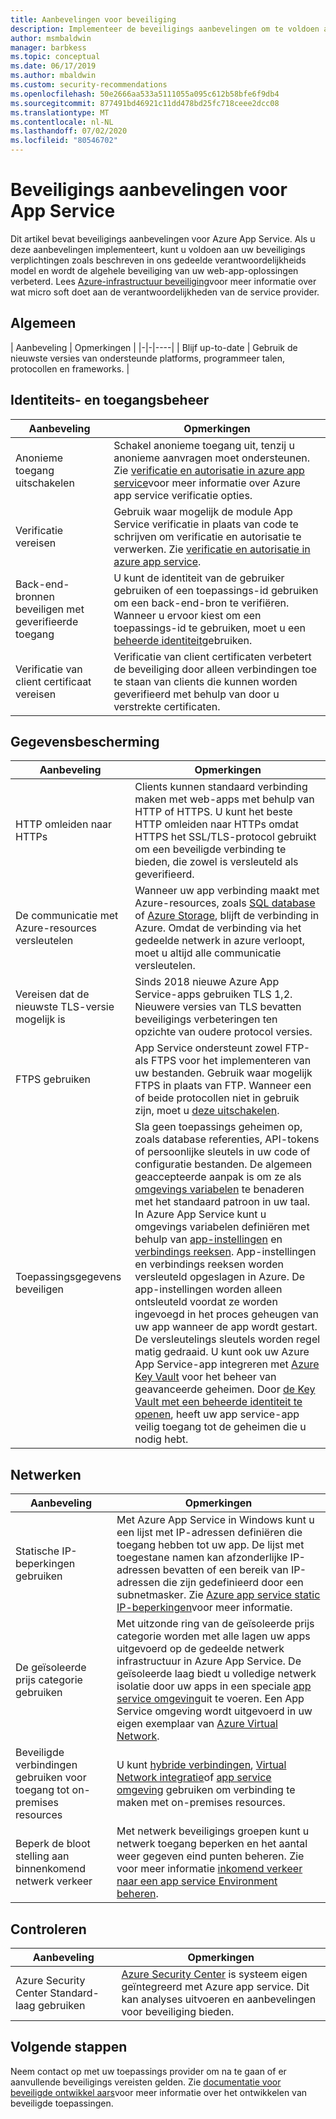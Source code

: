 ```yaml
---
title: Aanbevelingen voor beveiliging
description: Implementeer de beveiligings aanbevelingen om te voldoen aan uw beveiligings verplichtingen, zoals vermeld in ons model van de gedeelde groep. Verbeter de beveiliging van uw app.
author: msmbaldwin
manager: barbkess
ms.topic: conceptual
ms.date: 06/17/2019
ms.author: mbaldwin
ms.custom: security-recommendations
ms.openlocfilehash: 50e2666aa533a5111055a095c612b58bfe6f9db4
ms.sourcegitcommit: 877491bd46921c11dd478bd25fc718ceee2dcc08
ms.translationtype: MT
ms.contentlocale: nl-NL
ms.lasthandoff: 07/02/2020
ms.locfileid: "80546702"
---
```

# <a name="security-recommendations-for-app-service"></a>Beveiligings aanbevelingen voor App Service

Dit artikel bevat beveiligings aanbevelingen voor Azure App Service. Als u deze aanbevelingen implementeert, kunt u voldoen aan uw beveiligings verplichtingen zoals beschreven in ons gedeelde verantwoordelijkheids model en wordt de algehele beveiliging van uw web-app-oplossingen verbeterd. Lees [Azure-infrastructuur beveiliging](../security/fundamentals/infrastructure.md)voor meer informatie over wat micro soft doet aan de verantwoordelijkheden van de service provider.

## <a name="general"></a>Algemeen

| Aanbeveling | Opmerkingen |
|-|-|----|
| Blijf up-to-date | Gebruik de nieuwste versies van ondersteunde platforms, programmeer talen, protocollen en frameworks. |

## <a name="identity-and-access-management"></a>Identiteits- en toegangsbeheer

| Aanbeveling | Opmerkingen |
|-|----|
| Anonieme toegang uitschakelen | Schakel anonieme toegang uit, tenzij u anonieme aanvragen moet ondersteunen. Zie [verificatie en autorisatie in azure app service](overview-authentication-authorization.md)voor meer informatie over Azure app service verificatie opties.|
| Verificatie vereisen | Gebruik waar mogelijk de module App Service verificatie in plaats van code te schrijven om verificatie en autorisatie te verwerken. Zie [verificatie en autorisatie in azure app service](overview-authentication-authorization.md). |
| Back-end-bronnen beveiligen met geverifieerde toegang | U kunt de identiteit van de gebruiker gebruiken of een toepassings-id gebruiken om een back-end-bron te verifiëren. Wanneer u ervoor kiest om een toepassings-id te gebruiken, moet u een [beheerde identiteit](overview-managed-identity.md)gebruiken.
| Verificatie van client certificaat vereisen | Verificatie van client certificaten verbetert de beveiliging door alleen verbindingen toe te staan van clients die kunnen worden geverifieerd met behulp van door u verstrekte certificaten. |

## <a name="data-protection"></a>Gegevensbescherming

| Aanbeveling | Opmerkingen |
|-|-|
| HTTP omleiden naar HTTPs | Clients kunnen standaard verbinding maken met web-apps met behulp van HTTP of HTTPS. U kunt het beste HTTP omleiden naar HTTPs omdat HTTPS het SSL/TLS-protocol gebruikt om een beveiligde verbinding te bieden, die zowel is versleuteld als geverifieerd. |
| De communicatie met Azure-resources versleutelen | Wanneer uw app verbinding maakt met Azure-resources, zoals [SQL database](https://azure.microsoft.com/services/sql-database/) of [Azure Storage](/azure/storage/), blijft de verbinding in Azure. Omdat de verbinding via het gedeelde netwerk in azure verloopt, moet u altijd alle communicatie versleutelen. |
| Vereisen dat de nieuwste TLS-versie mogelijk is | Sinds 2018 nieuwe Azure App Service-apps gebruiken TLS 1,2. Nieuwere versies van TLS bevatten beveiligings verbeteringen ten opzichte van oudere protocol versies. |
| FTPS gebruiken | App Service ondersteunt zowel FTP-als FTPS voor het implementeren van uw bestanden. Gebruik waar mogelijk FTPS in plaats van FTP. Wanneer een of beide protocollen niet in gebruik zijn, moet u [deze uitschakelen](deploy-ftp.md#enforce-ftps). |
| Toepassingsgegevens beveiligen | Sla geen toepassings geheimen op, zoals database referenties, API-tokens of persoonlijke sleutels in uw code of configuratie bestanden. De algemeen geaccepteerde aanpak is om ze als [omgevings variabelen](https://wikipedia.org/wiki/Environment_variable) te benaderen met het standaard patroon in uw taal. In Azure App Service kunt u omgevings variabelen definiëren met behulp van [app-instellingen](web-sites-configure.md) en [verbindings reeksen](web-sites-configure.md). App-instellingen en verbindings reeksen worden versleuteld opgeslagen in Azure. De app-instellingen worden alleen ontsleuteld voordat ze worden ingevoegd in het proces geheugen van uw app wanneer de app wordt gestart. De versleutelings sleutels worden regel matig gedraaid. U kunt ook uw Azure App Service-app integreren met [Azure Key Vault](/azure/key-vault/) voor het beheer van geavanceerde geheimen. Door [de Key Vault met een beheerde identiteit te openen](../key-vault/tutorial-web-application-keyvault.md), heeft uw app service-app veilig toegang tot de geheimen die u nodig hebt. |

## <a name="networking"></a>Netwerken

| Aanbeveling | Opmerkingen |
|-|-|
| Statische IP-beperkingen gebruiken | Met Azure App Service in Windows kunt u een lijst met IP-adressen definiëren die toegang hebben tot uw app. De lijst met toegestane namen kan afzonderlijke IP-adressen bevatten of een bereik van IP-adressen die zijn gedefinieerd door een subnetmasker. Zie [Azure app service static IP-beperkingen](app-service-ip-restrictions.md)voor meer informatie.  |
| De geïsoleerde prijs categorie gebruiken | Met uitzonde ring van de geïsoleerde prijs categorie worden met alle lagen uw apps uitgevoerd op de gedeelde netwerk infrastructuur in Azure App Service. De geïsoleerde laag biedt u volledige netwerk isolatie door uw apps in een speciale [app service omgeving](environment/intro.md)uit te voeren. Een App Service omgeving wordt uitgevoerd in uw eigen exemplaar van [Azure Virtual Network](/azure/virtual-network/).|
| Beveiligde verbindingen gebruiken voor toegang tot on-premises resources | U kunt [hybride verbindingen](app-service-hybrid-connections.md), [Virtual Network integratie](web-sites-integrate-with-vnet.md)of [app service omgeving](environment/intro.md) gebruiken om verbinding te maken met on-premises resources. |
| Beperk de bloot stelling aan binnenkomend netwerk verkeer | Met netwerk beveiligings groepen kunt u netwerk toegang beperken en het aantal weer gegeven eind punten beheren. Zie voor meer informatie [inkomend verkeer naar een app service Environment beheren](environment/app-service-app-service-environment-control-inbound-traffic.md). |

## <a name="monitoring"></a>Controleren

| Aanbeveling | Opmerkingen |
|-|-|
|Azure Security Center Standard-laag gebruiken | [Azure Security Center](../security-center/security-center-app-services.md) is systeem eigen geïntegreerd met Azure app service. Dit kan analyses uitvoeren en aanbevelingen voor beveiliging bieden. |

## <a name="next-steps"></a>Volgende stappen

Neem contact op met uw toepassings provider om na te gaan of er aanvullende beveiligings vereisten gelden. Zie [documentatie voor beveiligde ontwikkel aars](../security/fundamentals/abstract-develop-secure-apps.md)voor meer informatie over het ontwikkelen van beveiligde toepassingen.
